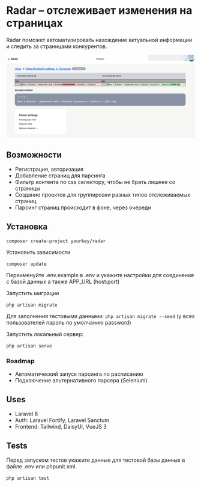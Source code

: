 # Radar – отслеживает изменения на страницах
Radar поможет автоматизировать нахождение актуальной информации и следить за страницами конкурентов.

![Скриншот функционала](screen.png)

## Возможности
- Регистрация, авторизация
- Добавление страниц для парсинга
- Фильтр контента по css селектору, чтобы не брать лишнее со страницы
- Создание проектов для группировки разных типов отслеживаемых страниц
- Парсинг страниц происходит в фоне, через очереди

## Установка
```
composer create-project yourkey/radar
```
Установить зависимости
```
composer update
```

Переименуйте .env.example в .env и укажите настройки для соединения с базой данных а также APP_URL (host:port)

Запустить миграции
```
php artisan migrate
```
Для заполнения тестовыми данными: ```php artisan migrate --seed``` (у всех пользователей пароль по умолчанию password)

Запустить локальный сервер:
```
php artisan serve
```

### Roadmap
- Автоматический запуск парсинга по расписанию
- Подключение альтернативного парсера (Selenium)

## Uses
- Laravel 8
- Auth: Laravel Fortify, Laravel Sanctum
- Frontend: Tailwind, DaisyUI, VueJS 3

## Tests
Перед запуском тестов укажите данные для тестовой базы данных в файле .env или phpunit.xml.
```
php artisan test
```
